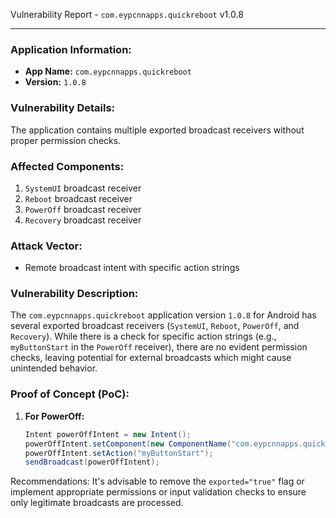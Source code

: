 
Vulnerability Report - `com.eypcnnapps.quickreboot` v1.0.8

---


### Application Information:
- **App Name:** `com.eypcnnapps.quickreboot`
- **Version:** `1.0.8`

### Vulnerability Details:
The application contains multiple exported broadcast receivers without proper permission checks.
### Affected Components:
1. `SystemUI` broadcast receiver
2. `Reboot` broadcast receiver
3. `PowerOff` broadcast receiver
4. `Recovery` broadcast receiver

### Attack Vector:
- Remote broadcast intent with specific action strings

### Vulnerability Description:
The `com.eypcnnapps.quickreboot` application version `1.0.8` for Android has several exported broadcast receivers (`SystemUI`, `Reboot`, `PowerOff`, and `Recovery`).
While there is a check for specific action strings (e.g., `myButtonStart` in the `PowerOff` receiver), there are no evident permission checks, leaving potential for external broadcasts which might cause unintended behavior.

### Proof of Concept (PoC):
1. **For PowerOff:**
   ```java
   Intent powerOffIntent = new Intent();
   powerOffIntent.setComponent(new ComponentName("com.eypcnnapps.quickreboot", "com.eypcnnapps.quickreboot.widget.PowerOff"));
   powerOffIntent.setAction("myButtonStart");
   sendBroadcast(powerOffIntent);
   ```


Recommendations: It's advisable to remove the `exported="true"` flag or implement appropriate permissions or input validation checks to ensure only legitimate broadcasts are processed.
